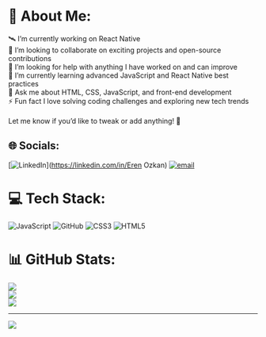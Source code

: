 # 💫 About Me:
🛰️ I’m currently working on React Native<br>🤝 I’m looking to collaborate on exciting projects and open-source contributions<br>🤝 I’m looking for help with anything I have worked on and can improve<br>🌱 I’m currently learning advanced JavaScript and React Native best practices<br>💬 Ask me about HTML, CSS, JavaScript, and front-end development<br>⚡ Fun fact I love solving coding challenges and exploring new tech trends<br><br>Let me know if you’d like to tweak or add anything! 🚀


## 🌐 Socials:
[![LinkedIn](https://img.shields.io/badge/LinkedIn-%230077B5.svg?logo=linkedin&logoColor=white)](https://linkedin.com/in/Eren Ozkan) [![email](https://img.shields.io/badge/Email-D14836?logo=gmail&logoColor=white)](mailto:erenozkan2861@gmail.com) 

# 💻 Tech Stack:
![JavaScript](https://img.shields.io/badge/javascript-%23323330.svg?style=for-the-badge&logo=javascript&logoColor=%23F7DF1E) ![GitHub](https://img.shields.io/badge/github-%23121011.svg?style=for-the-badge&logo=github&logoColor=white) ![CSS3](https://img.shields.io/badge/css3-%231572B6.svg?style=for-the-badge&logo=css3&logoColor=white) ![HTML5](https://img.shields.io/badge/html5-%23E34F26.svg?style=for-the-badge&logo=html5&logoColor=white)
# 📊 GitHub Stats:
![](https://github-readme-stats.vercel.app/api?username=ErenOzkn&theme=dark&hide_border=false&include_all_commits=true&count_private=false)<br/>
![](https://nirzak-streak-stats.vercel.app/?user=ErenOzkn&theme=dark&hide_border=false)<br/>
![](https://github-readme-stats.vercel.app/api/top-langs/?username=ErenOzkn&theme=dark&hide_border=false&include_all_commits=true&count_private=false&layout=compact)

---
[![](https://visitcount.itsvg.in/api?id=ErenOzkn&icon=0&color=0)](https://visitcount.itsvg.in)

<!-- Proudly created with GPRM ( https://gprm.itsvg.in ) -->
